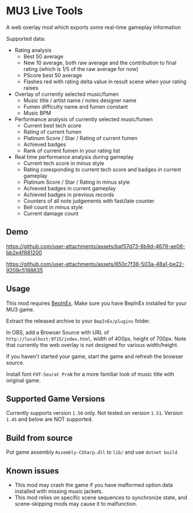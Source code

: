 # MU3 Live Tools

A web overlay mod which exports some real-time gameplay information

Supported data:

 + Rating analysis
   + Best 50 average
   + New 10 average, both raw average and the contribution to final rating (which is 1/5 of the raw average for now)
   + PScore best 50 average
   + Flashes red with rating delta value in result scene when your rating raises
 + Overlay of currently selected music/fumen
   + Music title / artist name / notes designer name
   + Fumen difficulty name and fumen constant
   + Music BPM
 + Performance analysis of currently selected music/fumen
   + Current best tech score
   + Rating of current fumen
   + Platinum Score / Star / Rating of current fumen
   + Achieved badges
   + Rank of current fumen in your rating list
 + Real time performance analysis during gameplay
   + Current tech score in minus style
   + Rating coresponding to current tech score and badges in current gameplay
   + Platinum Score / Star / Rating in minus style
   + Achieved badges in current gameplay
   + Achieved badges in previous records
   + Counters of all note judgements with fast/late counter
   + Bell count in minus style
   + Current damage count
## Demo

https://github.com/user-attachments/assets/baf57d73-8b9d-4679-ae08-bb2e4f881200

https://github.com/user-attachments/assets/650c7f36-503a-48a1-be22-9209c5188635

## Usage

This mod requires [BepInEx](https://github.com/BepInEx/BepInEx). Make sure you have BepInEx installed for your MU3 game.

Extract the released archive to your `BepInEx/plugins` folder.

In OBS, add a Browser Source with URL of `http://localhost:9715/index.html`, width of 400px, height of 700px. Note that currently the web overlay is not designed for various width/height.

If you haven't started your game, start the game and refresh the browser source.

Install font `FOT-Seurat ProN` for a more familiar look of music title with original game.

## Supported Game Versions

Currently supports version `1.50` only. Not tested on version `1.51`. Version `1.45` and below are NOT supported.

## Build from source

Put game assembly `Assembly-CSharp.dll` to `lib/` and use `dotnet build`

## Known issues

 * This mod may crash the game if you have malformed option data installed with missing music jackets.
 * This mod relies on specific scene sequences to synchronize state, and scene-skipping mods may cause it to malfunction.
